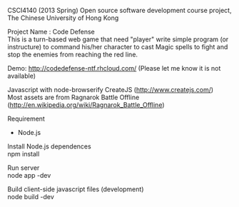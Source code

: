 CSCI4140 (2013 Spring) Open source software development course project, The Chinese University of Hong Kong

Project Name : Code Defense   
This is a turn-based web game that need "player" write simple program (or instructure) to command his/her character to cast Magic spells to fight and stop the enemies from reaching the red line.   

Demo: http://codedefense-ntf.rhcloud.com/  (Please let me know it is not available)    

Javascript with node-browserify
CreateJS (http://www.createjs.com/)   
Most assets are from Ragnarok Battle Offline (http://en.wikipedia.org/wiki/Ragnarok_Battle_Offline)    

Requirement
* Node.js

Install Node.js dependences   
npm install  

Run server  
node app -dev 

Build client-side javascript files (development)      
node build -dev  
